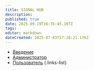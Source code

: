 ```yaml
---
title: SIGNAL HUB
description: 
published: true
date: 2025-09-19T16:35:45.107Z
tags: 
editor: markdown
dateCreated: 2025-07-03T17:26:21.176Z
---
```


- [Введение](/hub/intro)
- [Администратор](/hub/admin)
- [Пользователь](/hub/user)
{.links-list}